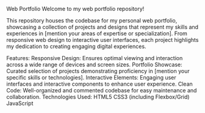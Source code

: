 Web Portfolio
Welcome to my web portfolio repository!

This repository houses the codebase for my personal web portfolio, showcasing a collection of projects and designs that represent my skills and experiences in [mention your areas of expertise or specialization]. From responsive web design to interactive user interfaces, each project highlights my dedication to creating engaging digital experiences.

Features:
Responsive Design: Ensures optimal viewing and interaction across a wide range of devices and screen sizes.
Portfolio Showcase: Curated selection of projects demonstrating proficiency in [mention your specific skills or technologies].
Interactive Elements: Engaging user interfaces and interactive components to enhance user experience.
Clean Code: Well-organized and commented codebase for easy maintenance and collaboration.
Technologies Used:
HTML5
CSS3 (including Flexbox/Grid)
JavaScript
